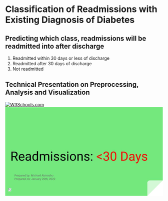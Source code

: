 # Classification of Readmissions with Existing Diagnosis of Diabetes
 <h2>Predicting which class, readmissions will be readmitted into after discharge</h2>
 <ol>
  <li>Readmitted within 30 days or less of discharge</li>
  <li>Readmitted after 30 days of discharge</li>
  <li>Not readmitted</li>
 </ol>
 
 <h2>Technical Presentation on Preprocessing, Analysis and Visualization</h2>
 <a href="https://www.w3schools.com">
<img src="w3html.gif" alt="W3Schools.com" width="100" height="132">
</a>
 <a href="/Presentation Slides Diabetes Readmission - Non-Technical.pdf"><img src="/Presentation Slides Diabetes Readmission - Non-Technical.jpg" alt="First Order" width="min-content" height="min-content"/></a>
 
